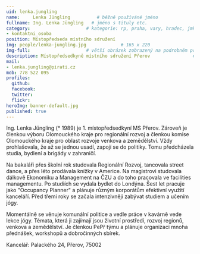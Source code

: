 ```yaml
---
uid: lenka.jungling
name:     Lenka Jüngling          # běžně používáné jméno
fullname: Ing. Lenka Jüngling   # jméno s tituly etc.
category:                     # kategorie: rp, praha, vary, hradec, jmk, senat
- kontaktni_osoba
position: Místopředseda místního sdružení
img: people/lenka-jungling.jpg             # 165 x 220
img-full:                     # větší obrázek zobrazený na podrobném profilu
description: Místopředsedkyně místního sdružení Přerov                # kratký popis, max 160 znaků
mail:
- lenka.jungling@pirati.cz
mob: 778 522 095
profiles:
  github:
  facebook:       
  twitter:        
  flickr:       
heroImg: banner-default.jpg
published: true
---
```

Ing. Lenka Jüngling (* 1989) je 1. místopředsedkyní MS Přerov. Zároveň je členkou výboru Olomouckého kraje pro regionální rozvoj a členkou komise Olomouckého kraje pro oblast rozvoje venkova a zemědělství. Vždy prohlašovala, že až se jednou usadí, zapojí se do politiky. Tomu předcházela studia, bydlení a brigády v zahraničí.

Na bakaláři přes školní rok studovala Regionální Rozvoj, tancovala street dance, a přes léto prodávala knížky v Americe. Na magistrovi studovala dálkově Ekonomiku a Management na ČZU a do toho pracovala ve facilities managementu. Po studiích se vydala bydlet do Londýna. Šest let pracuje jako "Occupancy Planner" a plánuje různým korporátům efektivní využití kanceláří. Před třemi roky se začala intenzivněji zabývat studiem a učením jógy.

Momentálně se věnuje komunální politice a vedle práce v kavárně vede lekce jógy. Témata, která ji zajímají jsou životní prostředí, rozvoj regionů, venkova a zemědělství. Je členkou PePř týmu a plánuje organizaci mnoha přednášek, workshopů a dobročinných sbírek.

Kancelář: Palackého 24, Přerov, 75002
